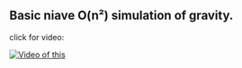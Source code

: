 ## Basic niave O(n²) simulation of gravity.

click for video:

[![Video of this](https://img.youtube.com/vi/O9YQZ4dhD70/0.jpg)](https://www.youtube.com/watch?v=O9YQZ4dhD70)
